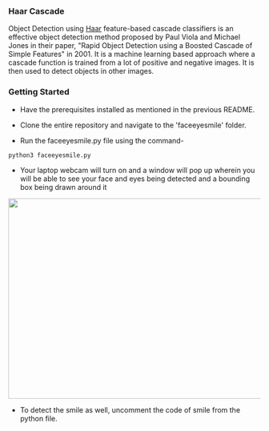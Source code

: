 ### Haar Cascade 

Object Detection using [Haar](https://en.wikipedia.org/wiki/Haar-like_feature) feature-based cascade classifiers is an effective object detection method proposed by Paul Viola and Michael Jones in their paper, "Rapid Object Detection using a Boosted Cascade of Simple Features" in 2001. It is a machine learning based approach where a cascade function is trained from a lot of positive and negative images. It is then used to detect objects in other images.

### Getting Started

- Have the prerequisites installed as mentioned in the previous README.

- Clone the entire repository and navigate to the 'faceeyesmile' folder.

- Run the faceeyesmile.py file using the command-

```python3 faceeyesmile.py```

- Your laptop webcam will turn on and a window will pop up wherein you will be able to see your face and eyes being detected and a bounding box being drawn around it

<p align="center">
  <img width="550" height="400" src="/faceeyesmiledetection/Face and Eye.jpg">
</p>

- To detect the smile as well, uncomment the code of smile from the python file.
